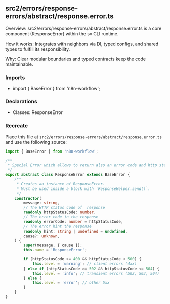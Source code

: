 ## src2/errors/response-errors/abstract/response.error.ts

Overview: src2/errors/response-errors/abstract/response.error.ts is a core component (ResponseError) within the sv CLI runtime.

How it works: Integrates with neighbors via DI, typed configs, and shared types to fulfill its responsibility.

Why: Clear modular boundaries and typed contracts keep the code maintainable.

### Imports

- import { BaseError } from 'n8n-workflow';

### Declarations

- Classes: ResponseError

### Recreate

Place this file at `src2/errors/response-errors/abstract/response.error.ts` and use the following source:

```ts
import { BaseError } from 'n8n-workflow';

/**
 * Special Error which allows to return also an error code and http status code
 */
export abstract class ResponseError extends BaseError {
	/**
	 * Creates an instance of ResponseError.
	 * Must be used inside a block with `ResponseHelper.send()`.
	 */
	constructor(
		message: string,
		// The HTTP status code of  response
		readonly httpStatusCode: number,
		// The error code in the response
		readonly errorCode: number = httpStatusCode,
		// The error hint the response
		readonly hint: string | undefined = undefined,
		cause?: unknown,
	) {
		super(message, { cause });
		this.name = 'ResponseError';

		if (httpStatusCode >= 400 && httpStatusCode < 500) {
			this.level = 'warning'; // client errors (4xx)
		} else if (httpStatusCode >= 502 && httpStatusCode <= 504) {
			this.level = 'info'; // transient errors (502, 503, 504)
		} else {
			this.level = 'error'; // other 5xx
		}
	}
}

```
